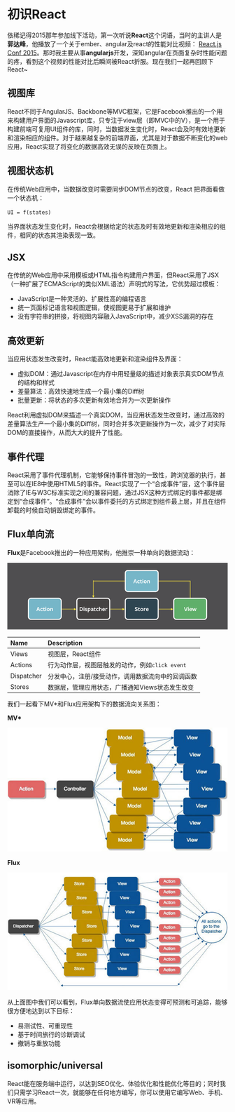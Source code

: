# 初识React

依稀记得2015那年参加线下活动，第一次听说**React**这个词语，当时的主讲人是**郭达峰**，他播放了一个关于ember、angular及react的性能对比视频： [React.js Conf 2015](https://www.youtube.com/watch?v=z5e7kWSHWTg)。那时我主要从事**angularjs**开发，深知angular在页面复杂时性能问题的疼，看到这个视频的性能对比后瞬间被React折服。现在我们一起再回顾下React~

## 视图库

React不同于AngularJS、Backbone等MVC框架，它是Facebook推出的一个用来构建用户界面的Javascript库，只专注于view层（即MVC中的V），是一个用于构建前端可复用UI组件的库，同时，当数据发生变化时，React会及时有效地更新和渲染相应的组件。对于越来越复杂的前端界面，尤其是对于数据不断变化的web应用，React实现了将变化的数据高效无误的反映在页面上。

## 视图状态机

在传统Web应用中，当数据改变时需要同步DOM节点的改变，React
把界面看做一个状态机：

`UI = f(states)`

当界面状态发生变化时，React会根据给定的状态及时有效地更新和渲染相应的组件，相同的状态其渲染表现一致。

## JSX

在传统的Web应用中采用模板或HTML指令构建用户界面，但React采用了JSX（一种扩展了ECMAScript的类似XML语法）声明式的写法，它优势超过模板：

- JavaScript是一种灵活的、扩展性高的编程语言
- 统一页面标记语言和视图逻辑，使视图更易于扩展和维护
- 没有字符串的拼接，将视图内容融入JavaScript中，减少XSS漏洞的存在

## 高效更新

当应用状态发生改变时，React能高效地更新和渲染组件及界面：

- 虚拟DOM：通过Javascript在内存中用轻量级的描述对象表示真实DOM节点的结构和样式
- 差量算法：高效快速地生成一个最小集的Diff树
- 批量更新：将状态的多次更新有效地合并为一次更新操作

React利用虚拟DOM来描述一个真实DOM，当应用状态发生改变时，通过高效的差量算法生产一个最小集的Diff树，同时合并多次更新操作为一次，减少了对实际DOM的直接操作，从而大大的提升了性能。

## 事件代理

React采用了事件代理机制，它能够保持事件冒泡的一致性，跨浏览器的执行，甚至可以在IE8中使用HTML5的事件。React实现了一个“合成事件”层，这个事件层消除了IE与W3C标准实现之间的兼容问题，通过JSX这种方式绑定的事件都是绑定到“合成事件”。“合成事件”会以事件委托的方式绑定到组件最上层，并且在组件卸载的时候自动销毁绑定的事件。

## Flux单向流

**Flux**是Facebook推出的一种应用架构，他推崇一种单向的数据流动：

![Flux Data Flow](../../public/img/architecture/flux/flux__data-flow.png)

| Name | Description |
|:-----|:------------|
| Views | 视图层，React组件 |
| Actions | 行为动作层，视图层触发的动作，例如`click event` |
| Dispatcher | 分发中心，注册/接受动作，调用数据流向中的回调函数 |
| Stores | 数据层，管理应用状态，广播通知Views状态发生改变 |

我们一起看下MV*和Flux应用架构下的数据流向关系图：

**MV\***

![MV* Data Flow](../../public/img/js/react/data-flow__mvvm.jpeg)

**Flux**

![Flux Data Flow](../../public/img/js/react/data-flow__flux.jpeg)

从上面图中我们可以看到，Flux单向数据流使应用状态变得可预测和可追踪，能够很方便地达到以下目标：

- 易测试性、可重现性
- 基于时间旅行的诊断调试
- 撤销与重放功能

## isomorphic/universal

React能在服务端中运行，以达到SEO优化、体验优化和性能优化等目的；同时我们只需学习React一次，就能够在任何地方编写，你可以使用它编写Web、手机、VR等应用。 


